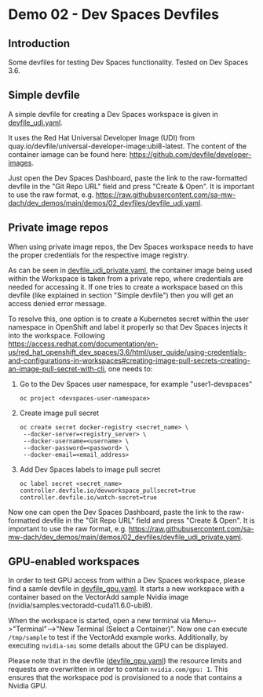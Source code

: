 # Demo 02 - Dev Spaces Devfiles

## Introduction
Some devfiles for testing Dev Spaces functionality. Tested on Dev Spaces 3.6.

## Simple devfile
A simple devfile for creating a Dev Spaces workspace is given in [devfile_udi.yaml](devfile_udi.yaml).

It uses the Red Hat Universal Developer Image (UDI) from quay.io/devfile/universal-developer-image:ubi8-latest. The content of the container iamage can be found here: https://github.com/devfile/developer-images.

Just open the Dev Spaces Dashboard, paste the link to the raw-formatted devfile in the "Git Repo URL" field and press "Create & Open". It is important to use the raw format, e.g. https://raw.githubusercontent.com/sa-mw-dach/dev_demos/main/demos/02_devfiles/devfile_udi.yaml.


## Private image repos
When using private image repos, the Dev Spaces workspace needs to have the proper credentials for the respective image registry.

As can be seen in [devfile_udi_private.yaml](devfile_udi_private.yaml), the container image being used within the Workspace is taken from a private repo, where credentials are needed for accessing it. If one tries to create a workspace based on this devfile (like explained in section "Simple devfile") then you will get an access denied error message.

To resolve this, one option is to create a Kubernetes secret within the user namespace in OpenShift and label it properly so that Dev Spaces injects it into the workspace. Following https://access.redhat.com/documentation/en-us/red_hat_openshift_dev_spaces/3.6/html/user_guide/using-credentials-and-configurations-in-workspaces#creating-image-pull-secrets-creating-an-image-pull-secret-with-cli, one needs to:

1) Go to the Dev Spaces user namespace, for example "user1-devspaces"
   ```
   oc project <devspaces-user-namespace>
   ```
2) Create image pull secret
   ```
   oc create secret docker-registry <secret_name> \
    --docker-server=<registry_server> \
    --docker-username=<username> \
    --docker-password=<password> \
    --docker-email=<email_address>
   ```
3) Add Dev Spaces labels to image pull secret
   ```
   oc label secret <secret_name> controller.devfile.io/devworkspace_pullsecret=true controller.devfile.io/watch-secret=true
   ```

Now one can open the Dev Spaces Dashboard, paste the link to the raw-formatted devfile in the "Git Repo URL" field and press "Create & Open". It is important to use the raw format, e.g. https://raw.githubusercontent.com/sa-mw-dach/dev_demos/main/demos/02_devfiles/devfile_udi_private.yaml.

## GPU-enabled workspaces
In order to test GPU access from within a Dev Spaces workspace, please find a samle devfile in [devfile_gpu.yaml](devfile_gpu.yaml). It starts a new workspace with a container based on the VectorAdd sample Nvidia image (nvidia/samples:vectoradd-cuda11.6.0-ubi8).

When the workspace is started, open a new terminal via Menu-->"Terminal"-->"New Terminal (Select a Container)". Now one can execute `/tmp/sample` to test if the VectorAdd example works. Additionally, by executing `nvidia-smi` some details about the GPU can be displayed.

Please note that in the devfile ([devfile_gpu.yaml](devfile_gpu.yaml)) the resource limits and requests are overwritten in order to contain `nvidia.com/gpu: 1`. This ensures that the workspace pod is provisioned to a node that contains a Nvidia GPU.
